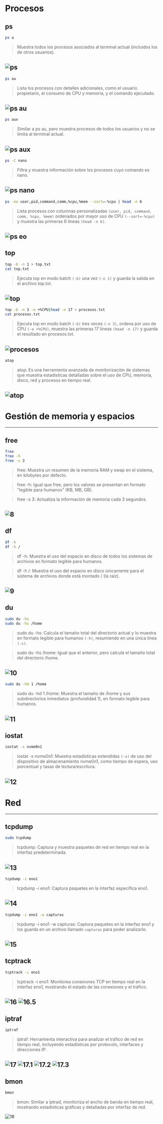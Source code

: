 # Procesos
## ps

```bash 
ps a
```
> Muestra todos los procesos asociados al terminal actual (incluidos los de otros usuarios).

![ps](img/1.png)
---
```bash 
ps au
```
> Lista los procesos con detalles adicionales, como el usuario propietario, el consumo de CPU y memoria, y el comando ejecutado.

![ps au](img/2.png)
---
```bash 
ps aux
```
> Similar a ps au, pero muestra procesos de todos los usuarios y no se limita al terminal actual.

![ps aux](img/3.png)
---
```bash 
ps -C nano
```
> Filtra y muestra información sobre los procesos cuyo comando es nano.

![ps nano](img/4.png)
---
```bash 
ps -eo user,pid,command,comm,%cpu,%mem --sort=-%cpu | head -n 6
```
>Lista procesos con columnas personalizadas ```(user, pid, command, comm, %cpu, %mem)``` ordenados por mayor uso de CPU ```(--sort=-%cpu)``` y muestra las primeras 6 líneas ```(head -n 6)```.

![ps eo](img/5.png)
---
## top
```bash 
top -b -n 1 > top.txt
cat top.txt
```
> Ejecuta top en modo batch ```(-b)``` una vez ```(-n 1)``` y guarda la salida en el archivo top.txt.

![top](img/6.png)
---
```bash 
top -b -n 3 -o +%CPU|head -n 17 > procesos.txt
cat procesos.txt
```
> Ejecuta top en modo batch ```(-b)``` tres veces ```(-n 3)```, ordena por uso de CPU ```(-o +%CPU)```, muestra las primeras 17 líneas ```(head -n 17)``` y guarda el resultado en procesos.txt.

![procesos](img/7.png)
---

```bash 
atop
```
>atop: Es una herramienta avanzada de monitorización de sistemas que muestra estadísticas detalladas sobre el uso de CPU, memoria, disco, red y procesos en tiempo real.

![atop](img/atop.png)
---

# Gestión de memoria y espacios
---
## free
```bash 
free
free -h
free -s 3
```
>free: Muestra un resumen de la memoria RAM y swap en el sistema, en kilobytes por defecto.

>free -h: Igual que free, pero los valores se presentan en formato "legible para humanos" (KB, MB, GB).

>free -s 3: Actualiza la información de memoria cada 3 segundos.

![8](img/8.png)
---
## df
```bash 
df -h
df -h /
```
>df -h: Muestra el uso del espacio en disco de todos los sistemas de archivos en formato legible para humanos.

>df -h /: Muestra el uso del espacio en disco únicamente para el sistema de archivos donde está montado / (la raíz).

![9](img/9.png)
---
## du
```bash 
sudo du -hs
sudo du -hs /home
```
>sudo du -hs: Calcula el tamaño total del directorio actual y lo muestra en formato legible para humanos ```(-h)```, resumiendo en una única línea ```(-s)```.

>sudo du -hs /home: Igual que el anterior, pero calcula el tamaño total del directorio /home.

![10](img/10.png)
---

```bash 
sudo du -hd 1 /home
```
>sudo du -hd 1 /home: Muestra el tamaño de /home y sus subdirectorios inmediatos (profundidad 1), en formato legible para humanos.

![11](img/11.png)
---

## iostat
```bash 
iostat -x nvme0n1
```
>iostat -x nvme0n1: Muestra estadísticas extendidas ```(-x)``` de uso del dispositivo de almacenamiento nvme0n1, como tiempo de espera, uso porcentual y tasas de lectura/escritura.

![12](img/12.png)
---

# Red
---
## tcpdump
```bash 
sudo tcpdump
```
>tcpdump: Captura y muestra paquetes de red en tiempo real en la interfaz predeterminada.

![13](img/13.png)
---

```bash 
tcpdump -i eno1
```
>tcpdump -i eno1: Captura paquetes en la interfaz específica eno1.

![14](img/14.png)
---

```bash 
tcpdump -i eno1 -w capturas
```
>tcpdump -i eno1 -w capturas: Captura paquetes en la interfaz eno1 y los guarda en un archivo llamado ```capturas``` para poder analizarlo.

![15](img/15.png)
---

## tcptrack
```bash 
tcptrack -i eno1
```
>tcptrack -i eno1: Monitorea conexiones TCP en tiempo real en la interfaz eno1, mostrando el estado de las conexiones y el tráfico.

![16](img/16.png)
![16.5](img/16.5.png)
---

## iptraf
```bash 
iptraf
```
>iptraf: Herramienta interactiva para analizar el tráfico de red en tiempo real, incluyendo estadísticas por protocolo, interfaces y direcciones IP.

![17](img/17.png)
![17.1](img/17.1.png)
![17.2](img/17.2.png)
![17.3](img/17.3.png)
---
## bmon
```bash 
bmon
```
>bmon: Similar a iptrad, monitoriza el ancho de banda en tiempo real, mostrando estadísticas gráficas y detalladas por interfaz de red.

![18](img/18.png)
